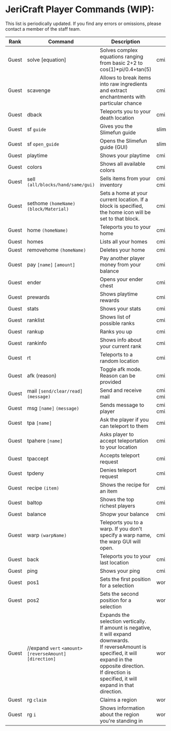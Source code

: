 # JeriCraft Player Commands (WIP):

This list is periodically updated. If you find any errors or omissions, please contact a member of the staff team.

| Rank  | Command                                                    | Description                                                                                                                                                                                                                          | Node                                        |
|-------|------------------------------------------------------------|--------------------------------------------------------------------------------------------------------------------------------------------------------------------------------------------------------------------------------------|---------------------------------------------|
| Guest | solve [equation]                                           | Solves complex equations ranging from basic 2+2 to cos(1)*pi/0.4+tan(5)                                                                                                                                                              | cmi.command.solve                           |
| Guest | scavenge                                                   | Allows to break items into raw ingredients and extract enchantments with particular chance                                                                                                                                           | cmi.command.scavenge                        |
| Guest | dback                                                      | Teleports you to your death location                                                                                                                                                                                                 | cmi.command.dback                           |
| Guest | sf `guide`                                                 | Gives you the Slimefun guide                                                                                                                                                                                                         | slimefun.command.guide                      |
| Guest | sf `open_guide`                                            | Opens the Slimefun guide (GUI)                                                                                                                                                                                                       | slimefun.command.open_guide                 |
| Guest | playtime                                                   | Shows your playtime                                                                                                                                                                                                                  | cmi.command.playtime                        |
| Guest | colors                                                     | Shows all available colors                                                                                                                                                                                                           | cmi.command.colors                          |
| Guest | sell `(all/blocks/hand/same/gui)`                          | Sells items from your inventory                                                                                                                                                                                                      | cmi.command.sell, cmi.command.sell.material |
| Guest | sethome `(homeName)` `(block/Material)`                    | Sets a home at your current location. If a block is specified, the home icon will be set to that block.                                                                                                                              | cmi.command.sethome                         |
| Guest | home `(homeName)`                                          | Teleports you to your home                                                                                                                                                                                                           | cmi.command.home                            |
| Guest | homes                                                      | Lists all your homes                                                                                                                                                                                                                 | cmi.command.homes                           |
| Guest | removehome `(homeName)`                                    | Deletes your home                                                                                                                                                                                                                    | cmi.command.removehome                      |
| Guest | pay `[name]` `[amount]`                                    | Pay another player money from your balance                                                                                                                                                                                           | cmi.command.pay                             |
| Guest | ender                                                      | Opens your ender chest                                                                                                                                                                                                               | cmi.command.ender                           |
| Guest | prewards                                                   | Shows playtime rewards                                                                                                                                                                                                               | cmi.command.prewards                        |
| Guest | stats                                                      | Shows your stats                                                                                                                                                                                                                     | cmi.command.stats                           |
| Guest | ranklist                                                   | Shows list of possible ranks                                                                                                                                                                                                         | cmi.command.ranklist                        |
| Guest | rankup                                                     | Ranks you up                                                                                                                                                                                                                         | cmi.command.rankup                          |
| Guest | rankinfo                                                   | Shows info about your current rank                                                                                                                                                                                                   | cmi.command.rankinfo                        |
| Guest | rt                                                         | Teleports to a random location                                                                                                                                                                                                       | cmi.command.rt                              |
| Guest | afk (reason)                                               | Toggle afk mode. Reason can be provided                                                                                                                                                                                              | cmi.command.afk                             |
| Guest | mail `[send/clear/read]` `(message)`                       | Send and receive mail                                                                                                                                                                                                                | cmi.command.mail, cmi.command.mail.send     |
| Guest | msg `[name]` `(message)`                                   | Sends message to player                                                                                                                                                                                                              | cmi.command.msg, cmi.command.reply          |
| Guest | tpa `[name]`                                               | Ask the player if you can teleport to them                                                                                                                                                                                           | cmi.command.tpa                             |
| Guest | tpahere `[name]`                                           | Asks player to accept teleportation to your location                                                                                                                                                                                 | cmi.command.tpahere                         |
| Guest | tpaccept                                                   | Accepts teleport request                                                                                                                                                                                                             | cmi.command.tpaccept                        |
| Guest | tpdeny                                                     | Denies teleport request                                                                                                                                                                                                              | cmi.command.tpdeny                          |
| Guest | recipe `(item)`                                            | Shows the recipe for an item                                                                                                                                                                                                         | cmi.command.recipe                          |
| Guest | baltop                                                     | Shows the top richest players                                                                                                                                                                                                        | cmi.command.baltop                          |
| Guest | balance                                                    | Shopw your balance                                                                                                                                                                                                                   | cmi.command.balance                         |
| Guest | warp `(warpName)`                                          | Teleports you to a warp. If you don't specify a warp name, the warp GUI will open.                                                                                                                                                   | cmi.command.warp                            |
| Guest | back                                                       | Teleports you to your last location                                                                                                                                                                                                  | cmi.command.back                            |
| Guest | ping                                                       | Shows your ping                                                                                                                                                                                                                      | cmi.command.ping                            |
| Guest | pos1                                                       | Sets the first position for a selection                                                                                                                                                                                              | worldedit.selection.pos                     |
| Guest | pos2                                                       | Sets the second position for a selection                                                                                                                                                                                             | worldedit.selection.pos                     |
| Guest | //expand `vert` `<amount>` `[reverseAmount]` `[direction]` | Expands the selection vertically. <br>If amount is negative, it will expand downwards. <br>If reverseAmount is specified, it will expand in the opposite direction. <br>If direction is specified, it will expand in that direction. | worldedit.selection.expand                  | 
| Guest | rg `claim`                                                 | Claims a region                                                                                                                                                                                                                      | worldguard.region.claim                     |
| Guest | rg `i`                                                     | Shows information about the region you're standing in                                                                                                                                                                                | worldguard.region.info.*                    |